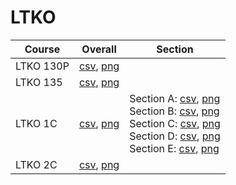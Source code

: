 # LTKO

| Course | Overall | Section |
| ------ | ------- | ------- |
| LTKO 130P | [csv](https://github.com/UCSD-Historical-Enrollment-Data/2024Spring/blob/main/overall/LTKO%20130P.csv), [png](https://raw.githubusercontent.com/UCSD-Historical-Enrollment-Data/2024Spring/main/plot_overall/LTKO%20130P.png) |  |
| LTKO 135 | [csv](https://github.com/UCSD-Historical-Enrollment-Data/2024Spring/blob/main/overall/LTKO%20135.csv), [png](https://raw.githubusercontent.com/UCSD-Historical-Enrollment-Data/2024Spring/main/plot_overall/LTKO%20135.png) |  |
| LTKO 1C | [csv](https://github.com/UCSD-Historical-Enrollment-Data/2024Spring/blob/main/overall/LTKO%201C.csv), [png](https://raw.githubusercontent.com/UCSD-Historical-Enrollment-Data/2024Spring/main/plot_overall/LTKO%201C.png) | Section A: [csv](https://github.com/UCSD-Historical-Enrollment-Data/2024Spring/blob/main/section/LTKO%201C_A.csv), [png](https://raw.githubusercontent.com/UCSD-Historical-Enrollment-Data/2024Spring/main/plot_section/LTKO%201C_A.png)<br>Section B: [csv](https://github.com/UCSD-Historical-Enrollment-Data/2024Spring/blob/main/section/LTKO%201C_B.csv), [png](https://raw.githubusercontent.com/UCSD-Historical-Enrollment-Data/2024Spring/main/plot_section/LTKO%201C_B.png)<br>Section C: [csv](https://github.com/UCSD-Historical-Enrollment-Data/2024Spring/blob/main/section/LTKO%201C_C.csv), [png](https://raw.githubusercontent.com/UCSD-Historical-Enrollment-Data/2024Spring/main/plot_section/LTKO%201C_C.png)<br>Section D: [csv](https://github.com/UCSD-Historical-Enrollment-Data/2024Spring/blob/main/section/LTKO%201C_D.csv), [png](https://raw.githubusercontent.com/UCSD-Historical-Enrollment-Data/2024Spring/main/plot_section/LTKO%201C_D.png)<br>Section E: [csv](https://github.com/UCSD-Historical-Enrollment-Data/2024Spring/blob/main/section/LTKO%201C_E.csv), [png](https://raw.githubusercontent.com/UCSD-Historical-Enrollment-Data/2024Spring/main/plot_section/LTKO%201C_E.png) |
| LTKO 2C | [csv](https://github.com/UCSD-Historical-Enrollment-Data/2024Spring/blob/main/overall/LTKO%202C.csv), [png](https://raw.githubusercontent.com/UCSD-Historical-Enrollment-Data/2024Spring/main/plot_overall/LTKO%202C.png) |  |
